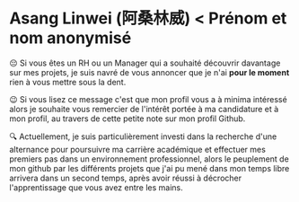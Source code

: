 # Asang Linwei (阿桑林威) < Prénom et nom anonymisé

😔 Si vous êtes un RH ou un Manager qui a souhaité découvrir davantage sur mes projets, je suis navré de vous annoncer que je n'ai **pour le moment** rien à vous mettre sous la dent. 

😉 Si vous lisez ce message c'est que mon profil vous a à minima intéressé alors je souhaite vous remercier de l'intérêt portée à ma candidature et à mon profil, au travers de cette petite note sur mon profil Github. 

🔍 Actuellement, je suis particulièrement investi dans la recherche d'une alternance pour poursuivre ma carrière académique et effectuer mes premiers pas dans un environnement professionnel, alors le peuplement de mon github par les différents projets que j'ai pu mené dans mon temps libre arrivera dans un second temps, après avoir réussi à décrocher l'apprentissage que vous avez entre les mains.

<!---
asangLinwei/asangLinwei is a ✨ special ✨ repository because its `README.md` (this file) appears on your GitHub profile.
You can click the Preview link to take a look at your changes.
--->
